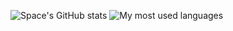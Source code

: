 ![Space's GitHub stats](https://github-readme-stats.vercel.app/api?username=audunvn&show_icons=true&theme=tokyonight&hide_border=true&include_all_commits=true&count_private=true) ![My most used languages](https://github-readme-stats.vercel.app/api/top-langs/?username=audunvn&layout=compact&theme=tokyonight&hide_border=true&langs_count=6)
